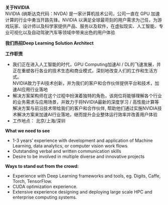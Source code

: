 **关于NVIDIA**  
NVIDIA (纳斯达克代码：NVDA) 是一家计算机技术公司，公司一直在 GPU 加速计算的行业中勇当开路先锋。NVIDIA 以满足全球最苛刻的用户需求为己任，为游戏玩家、设计师以及科学家提供产品、服务以及软件，在虚拟现实、人工智能、专业可视化以及自动驾驶汽车等领域中带来出色的用户体验    


**我们热招Deep Learning Solution Architect**  

 **工作职责**  
- 我们正在进入人工智能的时代，GPU Computing加速AI / DL的飞速发展，并正在重塑各行各业的技术生态和商业模式，深刻地改变人们的工作和生活方式。  
NVIDIA致力于AI技术创新，并为我们的客户和合作伙伴提供平台和技术，加速AI应用行业落地
- 解决方案架构师在这个过程中扮演着独特的角色，该岗位将能够理解各个行业的业务需求与应用场景，并致力于将NVIDIA最新的深度学习 / 高性能计算等解决方案与前沿技术带给我们的客户和合作伙伴, 帮助他们通过实施NVIDIA技术解决方案来加速AI行业落地，继而提升企业整体运行效率并改善用户体验  
- 工作地点： 北京/上海/深圳   

**What we need to see**  
- 1-3 years’ experience with development and application of Machine Learning, data analytics, or computer vision work flows   
- Outstanding verbal and written communication skills    
- Desire to be involved in multiple diverse and innovative projects  

**Ways to stand out from the crowd:**  
- Experience with Deep Learning frameworks and tools, eg. Digits, Caffe, Torch, TensorFlow.    
- CUDA optimization experience.  
- Extensive experience designing and deploying large scale HPC and enterprise computing systems.  


